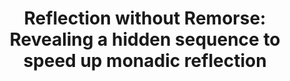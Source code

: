---
title: ! 'Reflection without Remorse: Revealing a hidden sequence to speed up monadic
  reflection'
paper-url: http://homepages.cwi.nl/~ploeg/papers/zseq.pdf
authors:
- Atze van der Ploeg
- Oleg Kiselyov
type: paper
tags:
- monads
- optimization
doHaskell-type: research paper
dohaskell-year: 2014
---